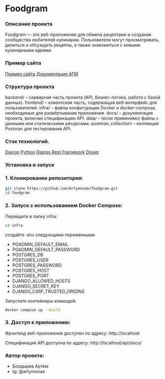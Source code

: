 # Foodgram
### Описание проекта
Foodgram — это веб-приложение для обмена рецептами и создания сообщества любителей кулинарии. Пользователи могут просматривать, делиться и обсуждать рецепты, а также знакомиться с новыми кулинарными идеями.

### Пример сайта

[Пример сайта](https:/foodgramevans.serveftp.com/)
[Документация АПИ](https://foodgramevans.serveftp.com/api/docs/)

### Структура проекта
backend/ – серверная часть проекта (API, бизнес-логика, работа с базой данных).
frontend/ – клиентская часть, содержащая веб-интерфейс для пользователей.
infra/ – файлы конфигурации Docker и docker-compose, необходимые для развёртывания приложения.
docs/ – документация проекта, включая спецификацию API.
data/ – (если применимо) файлы с данными или статическими ресурсами.
postman_collection/ – коллекция Postman для тестирования API.

### Стэк технологий.

[Django](https://www.djangoproject.com/)
[Python](https://www.python.org/)
[Django Rest Framework](https://www.django-rest-framework.org/)
[Djoser](https://github.com/sunscrapers/djoser)

### Установка и запуск

### 1. Клонирование репозитория:
```bash
git clone https://github.com/Artymonae/foodgram.git
cd foodgram
```

### 2. Запуск с использованием Docker Compose:
Перейдите в папку infra:
```bash
cd infra
```

создайте .env следующими переменными
- PGADMIN_DEFAULT_EMAIL
- PGADMIN_DEFAULT_PASSWORD
- POSTGRES_DB
- POSTGRES_USER
- POSTGRES_PASSWORD
- POSTGRES_HOST
- POSTGRES_PORT
- DJANGO_ALLOWED_HOSTS
- DJANGO_SECRET_KEY
- DJANGO_CSRF_TRUSTED_ORIGINS

Запустите контейнеры командой:
```bash
docker compose up --build
```

### 3. Доступ к приложению:

Фронтенд веб-приложения доступен по адресу: http://localhost

Спецификация API доступна по адресу: http://localhost/api/docs/

### Автор проекта:

- Болдырев Артём
- tg: @artymonae
